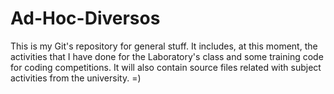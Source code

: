 # Ad-Hoc-Diversos

This is my Git's repository for general stuff. It includes, at this moment, the activities that I have done for the Laboratory's class and some training code for coding competitions. It will also contain source files related with subject activities from the university. =)
